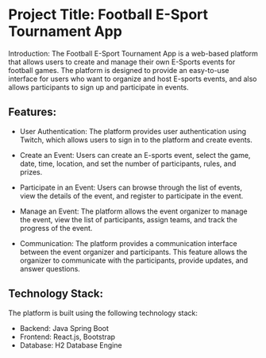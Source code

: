# Project Title: Football E-Sport Tournament App

Introduction:
The Football E-Sport Tournament App is a web-based platform that allows users to create and manage their own E-Sports events for football games.
The platform is designed to provide an easy-to-use interface for users who want to organize and host E-sports events, and also allows participants to sign up and participate in events.

## Features:

- User Authentication: The platform provides user authentication using Twitch, which allows users to sign in to the platform and create events.

- Create an Event: Users can create an E-sports event, select the game, date, time, location, and set the number of participants, rules, and prizes.

- Participate in an Event: Users can browse through the list of events, view the details of the event, and register to participate in the event.

- Manage an Event: The platform allows the event organizer to manage the event, view the list of participants, assign teams, and track the progress of the event.

- Communication: The platform provides a communication interface between the event organizer and participants. This feature allows the organizer to communicate with the participants, provide updates, and answer questions.

## Technology Stack:
The platform is built using the following technology stack:

- Backend: Java Spring Boot
- Frontend: React.js, Bootstrap
- Database: H2 Database Engine
